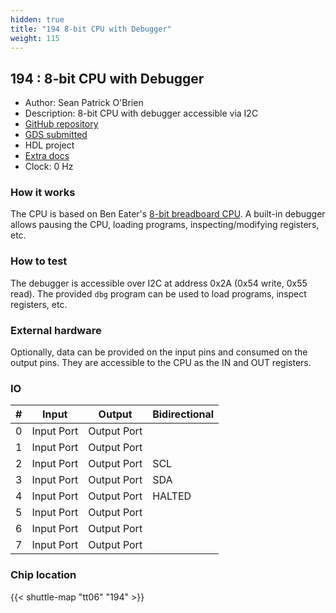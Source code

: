 ```yaml
---
hidden: true
title: "194 8-bit CPU with Debugger"
weight: 115
---
```


## 194 : 8-bit CPU with Debugger

* Author: Sean Patrick O'Brien
* Description: 8-bit CPU with debugger accessible via I2C
* [GitHub repository](https://github.com/obriensp/tt06-spo-be8-nomacro)
* [GDS submitted](https://github.com/obriensp/tt06-spo-be8-nomacro/actions/runs/8757129187)
* HDL project
* [Extra docs](None)
* Clock: 0 Hz

### How it works

The CPU is based on Ben Eater's [8-bit breadboard CPU](https://eater.net/8bit). A built-in debugger allows pausing the CPU, loading programs, inspecting/modifying registers, etc.

### How to test

The debugger is accessible over I2C at address 0x2A (0x54 write, 0x55 read). The provided `dbg` program can be used to load programs, inspect registers, etc.

### External hardware

Optionally, data can be provided on the input pins and consumed on the output pins. They are accessible to the CPU as the IN and OUT registers.


### IO

| # | Input          | Output         | Bidirectional   |
| - | -------------- | -------------- | --------------- |
| 0 | Input Port | Output Port |  |
| 1 | Input Port | Output Port |  |
| 2 | Input Port | Output Port | SCL |
| 3 | Input Port | Output Port | SDA |
| 4 | Input Port | Output Port | HALTED |
| 5 | Input Port | Output Port |  |
| 6 | Input Port | Output Port |  |
| 7 | Input Port | Output Port |  |

### Chip location

{{< shuttle-map "tt06" "194" >}}
